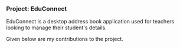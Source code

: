 
### Project: EduConnect

EduConnect is a desktop address book application used for teachers looking to manage their student's details.

Given below are my contributions to the project.
